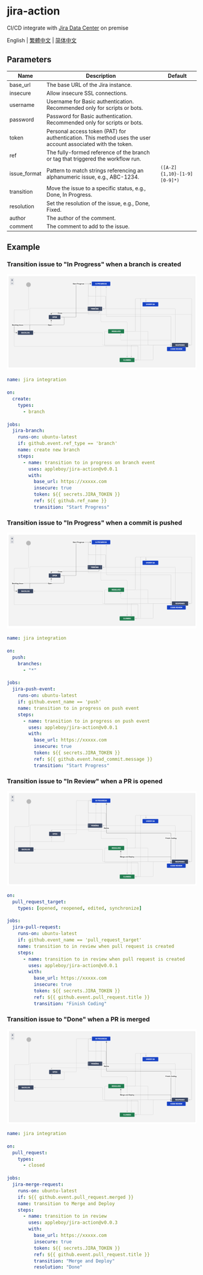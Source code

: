 # jira-action

CI/CD integrate with [Jira Data Center][1] on premise

[1]: https://www.atlassian.com/software/jira/data-center

English | [繁體中文](./README.zh-tw.md) | [简体中文](./README.zh-cn.md)

## Parameters

| Name         | Description                                                                                                  | Default                     |
| ------------ | ------------------------------------------------------------------------------------------------------------ | --------------------------- |
| base_url     | The base URL of the Jira instance.                                                                           |                             |
| insecure     | Allow insecure SSL connections.                                                                              |                             |
| username     | Username for Basic authentication. Recommended only for scripts or bots.                                     |                             |
| password     | Password for Basic authentication. Recommended only for scripts or bots.                                     |                             |
| token        | Personal access token (PAT) for authentication. This method uses the user account associated with the token. |                             |
| ref          | The fully-formed reference of the branch or tag that triggered the workflow run.                             |                             |
| issue_format | Pattern to match strings referencing an alphanumeric issue, e.g., ABC-1234.                                  | `([A-Z]{1,10}-[1-9][0-9]*)` |
| transition   | Move the issue to a specific status, e.g., Done, In Progress.                                                |                             |
| resolution   | Set the resolution of the issue, e.g., Done, Fixed.                                                          |                             |
| author       | The author of the comment.                                                                                   |                             |
| comment      | The comment to add to the issue.                                                                             |                             |

## Example

### Transition issue to "In Progress" when a branch is created

![flow01](./images/flow01.png)

```yaml
name: jira integration

on:
  create:
    types:
      - branch

jobs:
  jira-branch:
    runs-on: ubuntu-latest
    if: github.event.ref_type == 'branch'
    name: create new branch
    steps:
      - name: transition to in progress on branch event
        uses: appleboy/jira-action@v0.0.1
        with:
          base_url: https://xxxxx.com
          insecure: true
          token: ${{ secrets.JIRA_TOKEN }}
          ref: ${{ github.ref_name }}
          transition: "Start Progress"
```

### Transition issue to "In Progress" when a commit is pushed

![flow01](./images/flow01.png)

```yaml
name: jira integration

on:
  push:
    branches:
      - "*"

jobs:
  jira-push-event:
    runs-on: ubuntu-latest
    if: github.event_name == 'push'
    name: transition to in progress on push event
    steps:
      - name: transition to in progress on push event
        uses: appleboy/jira-action@v0.0.1
        with:
          base_url: https://xxxxx.com
          insecure: true
          token: ${{ secrets.JIRA_TOKEN }}
          ref: ${{ github.event.head_commit.message }}
          transition: "Start Progress"
```

### Transition issue to "In Review" when a PR is opened

![flow02](./images/flow02.png)

```yaml
on:
  pull_request_target:
    types: [opened, reopened, edited, synchronize]

jobs:
  jira-pull-request:
    runs-on: ubuntu-latest
    if: github.event_name == 'pull_request_target'
    name: transition to in review when pull request is created
    steps:
      - name: transition to in review when pull request is created
        uses: appleboy/jira-action@v0.0.1
        with:
          base_url: https://xxxxx.com
          insecure: true
          token: ${{ secrets.JIRA_TOKEN }}
          ref: ${{ github.event.pull_request.title }}
          transition: "Finish Coding"
```

### Transition issue to "Done" when a PR is merged

![flow02](./images/flow02.png)

```yaml
name: jira integration

on:
  pull_request:
    types:
      - closed

jobs:
  jira-merge-request:
    runs-on: ubuntu-latest
    if: ${{ github.event.pull_request.merged }}
    name: transition to Merge and Deploy
    steps:
      - name: transition to in review
        uses: appleboy/jira-action@v0.0.3
        with:
          base_url: https://xxxxx.com
          insecure: true
          token: ${{ secrets.JIRA_TOKEN }}
          ref: ${{ github.event.pull_request.title }}
          transition: "Merge and Deploy"
          resolution: "Done"
```
